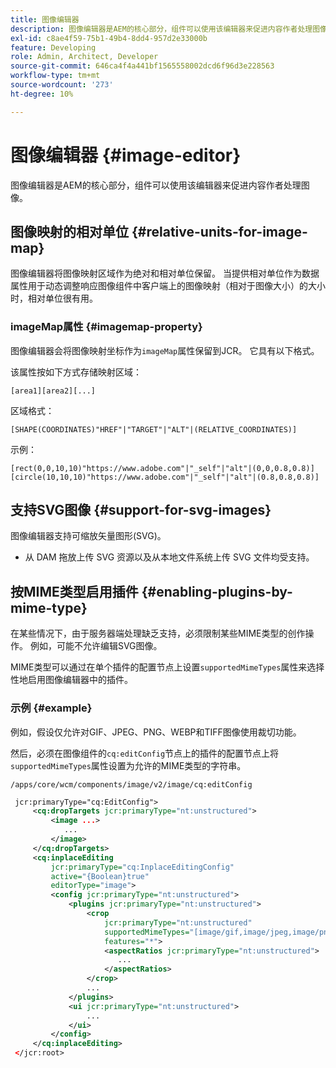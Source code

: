 ```yaml
---
title: 图像编辑器
description: 图像编辑器是AEM的核心部分，组件可以使用该编辑器来促进内容作者处理图像。
exl-id: c8ae4f59-75b1-49b4-8dd4-957d2e33000b
feature: Developing
role: Admin, Architect, Developer
source-git-commit: 646ca4f4a441bf1565558002dcd6f96d3e228563
workflow-type: tm+mt
source-wordcount: '273'
ht-degree: 10%

---
```


# 图像编辑器 {#image-editor}

图像编辑器是AEM的核心部分，组件可以使用该编辑器来促进内容作者处理图像。

## 图像映射的相对单位 {#relative-units-for-image-map}

图像编辑器将图像映射区域作为绝对和相对单位保留。 当提供相对单位作为数据属性用于动态调整响应图像组件中客户端上的图像映射（相对于图像大小）的大小时，相对单位很有用。

### imageMap属性 {#imagemap-property}

图像编辑器会将图像映射坐标作为`imageMap`属性保留到JCR。 它具有以下格式。

该属性按如下方式存储映射区域：

`[area1][area2][...]`

区域格式：

`[SHAPE(COORDINATES)"HREF"|"TARGET"|"ALT"|(RELATIVE_COORDINATES)]`

示例：

`[rect(0,0,10,10)"https://www.adobe.com"|"_self"|"alt"|(0,0,0.8,0.8)]`
`[circle(10,10,10)"https://www.adobe.com"|"_self"|"alt"|(0.8,0.8,0.8)]`

## 支持SVG图像 {#support-for-svg-images}

图像编辑器支持可缩放矢量图形(SVG)。

* 从 DAM 拖放上传 SVG 资源以及从本地文件系统上传 SVG 文件均受支持。

## 按MIME类型启用插件 {#enabling-plugins-by-mime-type}

在某些情况下，由于服务器端处理缺乏支持，必须限制某些MIME类型的创作操作。 例如，可能不允许编辑SVG图像。

MIME类型可以通过在单个插件的配置节点上设置`supportedMimeTypes`属性来选择性地启用图像编辑器中的插件。

### 示例 {#example}

例如，假设仅允许对GIF、JPEG、PNG、WEBP和TIFF图像使用裁切功能。

然后，必须在图像组件的`cq:editConfig`节点上的插件的配置节点上将`supportedMimeTypes`属性设置为允许的MIME类型的字符串。

`/apps/core/wcm/components/image/v2/image/cq:editConfig`

```xml
 jcr:primaryType="cq:EditConfig">
     <cq:dropTargets jcr:primaryType="nt:unstructured">
         <image ...>
            ...
         </image>
     </cq:dropTargets>
     <cq:inplaceEditing
         jcr:primaryType="cq:InplaceEditingConfig"
         active="{Boolean}true"
         editorType="image">
         <config jcr:primaryType="nt:unstructured">
             <plugins jcr:primaryType="nt:unstructured">
                 <crop
                     jcr:primaryType="nt:unstructured"
                     supportedMimeTypes="[image/gif,image/jpeg,image/png,image/webp,image/tiff]"
                     features="*">
                     <aspectRatios jcr:primaryType="nt:unstructured">
                        ...
                     </aspectRatios>
                 </crop>
                 ...
             </plugins>
             <ui jcr:primaryType="nt:unstructured">
                 ...
             </ui>
         </config>
     </cq:inplaceEditing>
 </jcr:root>
```
